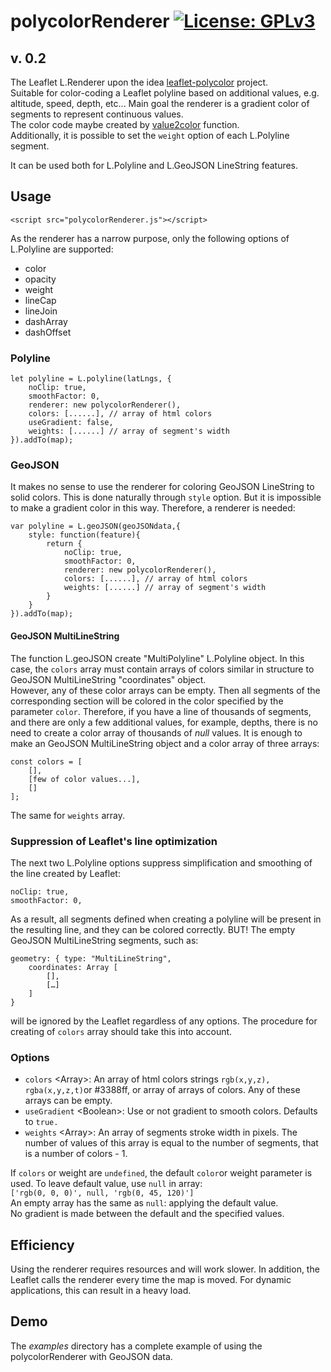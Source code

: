# polycolorRenderer [![License: GPLv3](https://www.gnu.org/graphics/gplv3-88x31.png)](https://www.gnu.org/licenses/gpl-3.0.html)
## v. 0.2
The Leaflet L.Renderer upon the idea [leaflet-polycolor](https://github.com/Oliv/leaflet-polycolor) project.  
Suitable for color-coding a Leaflet polyline based on additional values, e.g. altitude, speed, depth, etc... Main goal the renderer is a gradient color of segments to represent continuous values.  
 The color code maybe created by [value2color](https://github.com/VladimirKalachikhin/value2color) function.  
Additionally, it is possible to set the `weight` option of each L.Polyline segment.

It can be used both for L.Polyline and L.GeoJSON LineString features.

## Usage
`<script src="polycolorRenderer.js"></script>`  

As the renderer has a narrow purpose, only the following options of L.Polyline are supported:  
- color
- opacity
- weight
- lineCap
- lineJoin
- dashArray
- dashOffset

### Polyline
```
let polyline = L.polyline(latLngs, {
	noClip: true,
	smoothFactor: 0,
	renderer: new polycolorRenderer(),
	colors: [......], // array of html colors
	useGradient: false,
	weights: [......] // array of segment's width
}).addTo(map);
```

### GeoJSON
It makes no sense to use the renderer for coloring GeoJSON LineString to solid colors. This is done naturally through `style` option. But it is impossible to make a gradient color in this way. Therefore, a renderer is needed:
```
var polyline = L.geoJSON(geoJSONdata,{
	style: function(feature){
		return {
			noClip: true,
			smoothFactor: 0,
			renderer: new polycolorRenderer(),
			colors: [......], // array of html colors
			weights: [......] // array of segment's width
		}
	}
}).addTo(map);
```

#### GeoJSON MultiLineString
The function L.geoJSON create "MultiPolyline" L.Polyline object. In this case, the `colors` array must contain arrays of colors similar in structure to GeoJSON MultiLineString "coordinates" object.  
However, any of these color arrays can be empty. Then all segments of the corresponding section will be colored in the color specified by the parameter `color`. Therefore, if you have a line of thousands of segments, and there are only a few additional values, for example, depths, there is no need to create a color array of thousands of *null* values. It is enough to make an GeoJSON MultiLineString object and a color array of three arrays:
```
const colors = [
	[],
	[few of color values...],
	[]
];
```
The same for `weights` array.

### Suppression of Leaflet's line optimization
The next two L.Polyline options suppress simplification and smoothing of the line created by Leaflet:
```
noClip: true,
smoothFactor: 0,
```
As a result, all segments defined when creating a polyline will be present in the resulting line, and they can be colored correctly. BUT! The empty GeoJSON MultiLineString segments, such as:  

```
geometry: { type: "MultiLineString",
	coordinates: Array [ 
		[],
		[…]
	]
}
```

will be ignored by the Leaflet regardless of any options. The procedure for creating of `colors` array should take this into account.

### Options

- `colors` \<Array>: An array of html colors strings `rgb(x,y,z), rgba(x,y,z,t)`or #3388ff, or array of arrays of colors. Any of these arrays can be empty.
- `useGradient` \<Boolean>: Use or not gradient to smooth colors. Defaults to `true. `
- `weights` \<Array>: An array of segments stroke width in pixels. The number of values of this array is equal to the number of segments, that is a number of colors - 1.

If `colors` or weight are `undefined`, the default `color`or weight parameter is used.
To leave default value, use `null` in array:  
`['rgb(0, 0, 0)', null, 'rgb(0, 45, 120)']`  
An empty array has the same as `null`: applying the default value.  
No gradient is made between the default and the specified values.

## Efficiency
Using the renderer requires resources and will work slower. In addition, the Leaflet calls the renderer every time the map is moved. For dynamic applications, this can result in a heavy load.

## Demo
The _examples_ directory has a complete example of using the polycolorRenderer with GeoJSON data.
